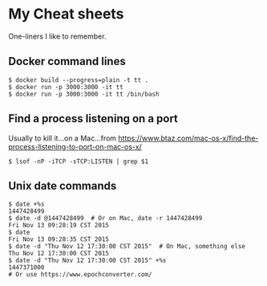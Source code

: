 # My Cheat sheets
One-liners I like to remember. 

## Docker command lines
```
$ docker build --progress=plain -t tt .
$ docker run -p 3000:3000 -it tt  
$ docker run -p 3000:3000 -it tt /bin/bash
```

## Find a process listening on a port
Usually to kill it...on a Mac...from https://www.btaz.com/mac-os-x/find-the-process-listening-to-port-on-mac-os-x/
```
$ lsof -nP -iTCP -sTCP:LISTEN | grep $1
```

## Unix date commands
```
$ date +%s
1447428499
$ date -d @1447428499  # Or on Mac, date -r 1447428499
Fri Nov 13 09:28:19 CST 2015
$ date
Fri Nov 13 09:28:35 CST 2015
$ date -d "Thu Nov 12 17:30:00 CST 2015"  # On Mac, something else
Thu Nov 12 17:30:00 CST 2015
$ date -d "Thu Nov 12 17:30:00 CST 2015" +%s
1447371000
# Or use https://www.epochconverter.com/
```
